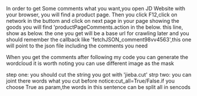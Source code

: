 In order to get Some comments what you want,you open JD Website with your browser, you will find a product page.
Then you click F12,click on network in  the buttom and click on next page in your page showing the goods
you will find 'productPageComments.action in the below.
this line, show as below.
the one you get will be a base url for crawling later
and you should remember the callback like  'fetchJSON_comment98vv4563',this one will point to the json file including the comments you need


When you get the comments after following my code
you can generate the wordcloud
it is worth noting you can use different image as the mask


step one:
you should cut the string you got with 'jieba.cut'
strp two:
you can joint there words what you cut before
notice:cut_all=True/False.if you choose True as param,the words in this sentence can be split all in sencods


